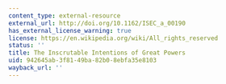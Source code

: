 ```yaml
---
content_type: external-resource
external_url: http://doi.org/10.1162/ISEC_a_00190
has_external_license_warning: true
license: https://en.wikipedia.org/wiki/All_rights_reserved
status: ''
title: The Inscrutable Intentions of Great Powers
uid: 942645ab-3f81-49ba-82b0-8ebfa35e8103
wayback_url: ''
---
```

